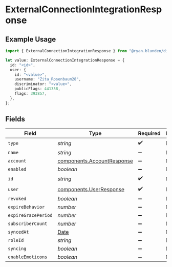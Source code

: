 # ExternalConnectionIntegrationResponse

## Example Usage

```typescript
import { ExternalConnectionIntegrationResponse } from "@ryan.blunden/discord-sdk/models/components";

let value: ExternalConnectionIntegrationResponse = {
  id: "<id>",
  user: {
    id: "<value>",
    username: "Zita_Rosenbaum28",
    discriminator: "<value>",
    publicFlags: 441358,
    flags: 393857,
  },
};
```

## Fields

| Field                                                                                         | Type                                                                                          | Required                                                                                      | Description                                                                                   |
| --------------------------------------------------------------------------------------------- | --------------------------------------------------------------------------------------------- | --------------------------------------------------------------------------------------------- | --------------------------------------------------------------------------------------------- |
| `type`                                                                                        | *string*                                                                                      | :heavy_check_mark:                                                                            | N/A                                                                                           |
| `name`                                                                                        | *string*                                                                                      | :heavy_minus_sign:                                                                            | N/A                                                                                           |
| `account`                                                                                     | [components.AccountResponse](../../models/components/accountresponse.md)                      | :heavy_minus_sign:                                                                            | N/A                                                                                           |
| `enabled`                                                                                     | *boolean*                                                                                     | :heavy_minus_sign:                                                                            | N/A                                                                                           |
| `id`                                                                                          | *string*                                                                                      | :heavy_check_mark:                                                                            | N/A                                                                                           |
| `user`                                                                                        | [components.UserResponse](../../models/components/userresponse.md)                            | :heavy_check_mark:                                                                            | N/A                                                                                           |
| `revoked`                                                                                     | *boolean*                                                                                     | :heavy_minus_sign:                                                                            | N/A                                                                                           |
| `expireBehavior`                                                                              | *number*                                                                                      | :heavy_minus_sign:                                                                            | N/A                                                                                           |
| `expireGracePeriod`                                                                           | *number*                                                                                      | :heavy_minus_sign:                                                                            | N/A                                                                                           |
| `subscriberCount`                                                                             | *number*                                                                                      | :heavy_minus_sign:                                                                            | N/A                                                                                           |
| `syncedAt`                                                                                    | [Date](https://developer.mozilla.org/en-US/docs/Web/JavaScript/Reference/Global_Objects/Date) | :heavy_minus_sign:                                                                            | N/A                                                                                           |
| `roleId`                                                                                      | *string*                                                                                      | :heavy_minus_sign:                                                                            | N/A                                                                                           |
| `syncing`                                                                                     | *boolean*                                                                                     | :heavy_minus_sign:                                                                            | N/A                                                                                           |
| `enableEmoticons`                                                                             | *boolean*                                                                                     | :heavy_minus_sign:                                                                            | N/A                                                                                           |